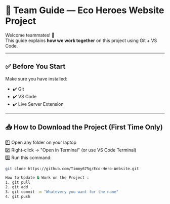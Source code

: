 # 👥 Team Guide — Eco Heroes Website Project

Welcome teammates! 👋  
This guide explains **how we work together** on this project using Git + VS Code.

---

## ✅ Before You Start
Make sure you have installed:
- ✔️ Git
- ✔️ VS Code
- ✔️ Live Server Extension

---

## 📥 How to Download the Project (First Time Only)
1️⃣ Open any folder on your laptop  
2️⃣ Right-click → "Open in Terminal" (or use VS Code Terminal)  
3️⃣ Run this command:

```bash
git clone https://github.com/Timmy675g/Eco-Hero-Website.git

How to Update & Work on the Project :
1. git pull
2. git add .
3. git commit -m "Whatevery you want for the name"
4. git push